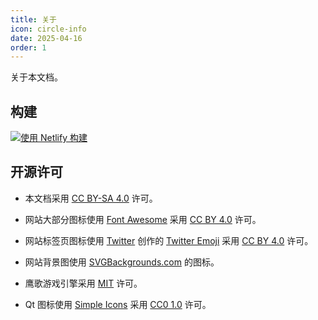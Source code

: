 ```yaml
---
title: 关于
icon: circle-info
date: 2025-04-16
order: 1
---
```


关于本文档。

## 构建

[![使用 Netlify 构建](https://api.netlify.com/api/v1/badges/75983092-fde6-4c25-8f5f-6e0d7af010fe/deploy-status)](https://app.netlify.com/sites/jovial-sable-a4b76d/deploys)

## 开源许可

- 本文档采用 [CC BY-SA 4.0](https://creativecommons.org/licenses/by-sa/4.0/) 许可。

- 网站大部分图标使用 [Font Awesome](https://fontawesome.com/) 采用 [CC BY 4.0](https://creativecommons.org/licenses/by/4.0/) 许可。

- 网站标签页图标使用 [Twitter](https://github.com/twitter) 创作的 [Twitter Emoji](https://github.com/twitter/twemoji) 采用 [CC BY 4.0](https://creativecommons.org/licenses/by/4.0/) 许可。

- 网站背景图使用 [SVGBackgrounds.com](https://www.svgbackgrounds.com/set/free-svg-backgrounds-and-patterns/) 的图标。

- 鹰歌游戏引擎采用 [MIT](https://github.com/leamus/MakerFrame/blob/main/LICENSE) 许可。

- Qt 图标使用 [Simple Icons](https://github.com/simple-icons/simple-icons) 采用 [CC0 1.0](https://creativecommons.org/publicdomain/zero/1.0/) 许可。
